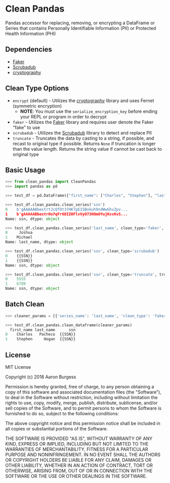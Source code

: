 # Clean Pandas
Pandas accessor for replacing, removing, or encrypting a DataFrame or Series that contains Personally Identifiable Information (PII) or Protected Health Information (PHI)

## Dependencies

* [Faker](https://github.com/joke2k/faker)
* [Scrubadub](https://github.com/datascopeanalytics/scrubadub)
* [cryptography](https://github.com/pyca/cryptography)

## Clean Type Options

* ```encrypt``` (default) - Utilizes the [cryptography](https://github.com/pyca/cryptography) library and uses Fernet (symmetric encryption)
  * **NOTE**: You must use the ```serialize_encryption_key``` before ending your REPL or program in order to decrypt
* ```faker``` - Utilizes the [Faker](https://github.com/joke2k/faker) library and requires user denote the Faker "fake" to use
* ```scrubadub``` - Utilizes the [Scrubadub](https://github.com/datascopeanalytics/scrubadub) library to detect and replace PII
* ```truncate``` - Truncates the data by casting to a string, if possible, and recast to original type if possible.  Returns ```None``` if truncation is longer than the value length.  Returns the string value if cannot be cast back to original type


## Basic Usage

```python
>>> from clean_pandas import CleanPandas
>>> import pandas as pd

>>> test_df = pd.DataFrame({"first_name": ["Charles", "Stephen"], "last_name": ["Darwin", "Hawking"], 'ssn': ['555-55-5555', '123-45-6789']})

>>> test_df.clean_pandas.clean_series('ssn')
0    b'gAAAAABbextrtJcQfOt37HK7pEISBokuh9ndWwGhvZpv...
1    b'gAAAAABbextrHo7qFr6DIZ0FlvVyO73HOmOYujKsv6vS...
Name: ssn, dtype: object

>>> test_df.clean_pandas.clean_series('last_name', clean_type='faker', faker_type='first_name')
0     Joshua
1    Michael
Name: last_name, dtype: object

>>> test_df.clean_pandas.clean_series('ssn', clean_type='scrubadub')
0    {{SSN}}
1    {{SSN}}
Name: ssn, dtype: object

>>> test_df.clean_pandas.clean_series('ssn', clean_type='truncate', trunc_length=7, trunc_from_end=False)
0    5555
1    6789
Name: ssn, dtype: object

```

## Batch Clean

```python
>>> cleaner_params = [{'series_name': 'last_name', 'clean_type': 'faker', 'faker_type': 'last_name'}, {'series_name': 'ssn', 'clean_type': 'scrubadub'}]

>>> test_df.clean_pandas.clean_dataframe(cleaner_params)
  first_name last_name      ssn
0    Charles   Pacheco  {{SSN}}
1    Stephen     Hogan  {{SSN}}
```

## License

MIT License

Copyright (c) 2018 Aaron Burgess

Permission is hereby granted, free of charge, to any person obtaining a copy
of this software and associated documentation files (the "Software"), to deal
in the Software without restriction, including without limitation the rights
to use, copy, modify, merge, publish, distribute, sublicense, and/or sell
copies of the Software, and to permit persons to whom the Software is
furnished to do so, subject to the following conditions:

The above copyright notice and this permission notice shall be included in all
copies or substantial portions of the Software.

THE SOFTWARE IS PROVIDED "AS IS", WITHOUT WARRANTY OF ANY KIND, EXPRESS OR
IMPLIED, INCLUDING BUT NOT LIMITED TO THE WARRANTIES OF MERCHANTABILITY,
FITNESS FOR A PARTICULAR PURPOSE AND NONINFRINGEMENT. IN NO EVENT SHALL THE
AUTHORS OR COPYRIGHT HOLDERS BE LIABLE FOR ANY CLAIM, DAMAGES OR OTHER
LIABILITY, WHETHER IN AN ACTION OF CONTRACT, TORT OR OTHERWISE, ARISING FROM,
OUT OF OR IN CONNECTION WITH THE SOFTWARE OR THE USE OR OTHER DEALINGS IN THE
SOFTWARE.
